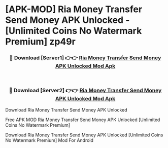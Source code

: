 # [APK-MOD] Ria Money Transfer  Send Money APK Unlocked - [Unlimited Coins No Watermark Premium] zp49r



<div align="center">
<h3>🔴 Download [Server1] 👉👉 <a href="https://momento.my/?title=Ria_Money_Transfer__Send_Money_APK_Unlocked">Ria Money Transfer  Send Money APK Unlocked Mod Apk</a></h3><br>

<h3>🔴 Download [Server2] 👉👉 <a href="https://momento.my/?title=Ria_Money_Transfer__Send_Money_APK_Unlocked">Ria Money Transfer  Send Money APK Unlocked Mod Apk</a></h3>
</div>



Download Ria Money Transfer  Send Money APK Unlocked 

Free APK MOD Ria Money Transfer  Send Money APK Unlocked [Unlimited Coins No Watermark Premium]

Download Ria Money Transfer  Send Money APK Unlocked [Unlimited Coins No Watermark Premium] Mod For Android
